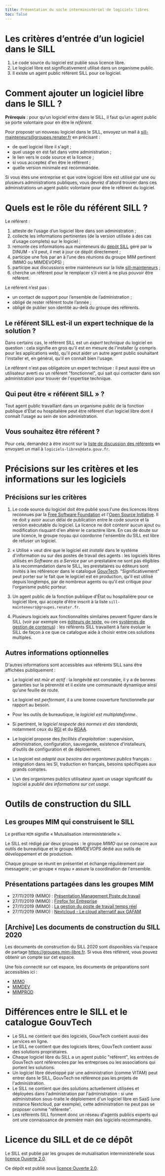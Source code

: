 ```yaml
---
title: Présentation du socle interministériel de logiciels libres
toc: false
---
```


# Les critères d’entrée d’un logiciel dans le SILL

1. Le code source du logiciel est publié sous licence libre.
2. Le logiciel libre est significativement utilisé dans un organisme public.
3. Il existe un agent public référent SILL pour ce logiciel.

# Comment ajouter un logiciel libre dans le SILL ?

**Prérequis** : pour qu’un logiciel entre dans le SILL, il faut qu’un
agent public se porte volontaire pour en être le *référent*.

Pour proposer un nouveau logiciel dans le SILL, envoyez un mail à
[sill-mainteneurs@groupes.renater.fr](mailto:sill-mainteneurs@groupes.renater.fr) en précisant :

-   de quel logiciel libre il s'agit ;
-   quel usage en est fait dans votre administration ;
-   le lien vers le code source et la licence ;
-   si vous acceptez d'en être le référent ;
-   quelle version minimale est recommandée.

Si vous êtes une entreprise et que votre logiciel libre est utilisé
par une ou plusieurs administrations publiques, vous devrez d'abord
trouver dans ces administrations un agent public volontaire pour être
le référent du logiciel.

# Quels est le rôle du référent SILL ?

Le référent :

1.  atteste de l’usage d’un logiciel libre dans son administration ;
2.  collecte les informations pertinentes (de la version utilisée à des cas d’usage complets) sur le logiciel ;
3.  remonte ces informations aux mainteneurs du [dépôt SILL](https://git.sr.ht/~etalab/sill) géré par la DINUM - s’il peut, il met à jour ce dépôt directement ;
4.  participe une fois par an à l’une des réunions du groupe MIM pertinent (MIMO ou MIMDEVOPS) ;
5.  participe aux discussions entre mainteneurs sur la liste [sill-mainteneurs](https://groupes.renater.fr/sympa/info/sill-mainteneurs) ;
6.  cherche un référent pour le remplacer s’il vient à ne plus pouvoir être référent.

Le référent n’est pas :

- un contact de support pour l’ensemble de l’administration ;
- obligé de rester référent toute l’année ;
- obligé de publier son identité au-delà du groupe des référents.

## Le référent SILL est-il un expert technique de la solution ?

Dans certains cas, le référent SILL est un *expert technique* du
logiciel en question : cela signifie en gros qu'il est en mesure de
l'installer (y compris pour les applications web), qu'il peut aider un
autre agent public souhaitant l'installer et, en général, qu'il en
connaît bien l'usage.

Le référent n'est pas obligatoire un expert technique : il peut aussi
être un utilisateur averti ou un référent "fonctionnel", qui sait qui
contacter dans son administration pour trouver de l'expertise
technique.

## Qui peut être « référent SILL » ?

Tout agent public travaillant dans un organisme public de la fonction
publique d'État ou hospitalière peut être référent d’un logiciel libre
dont il connaît l’usage au sein de son administration.

## Vous souhaitez être référent ?

Pour cela, demandez à être inscrit sur la [liste de discussion des
référents](https://listes.etalab.gouv.fr/listinfo/sill-mainteneurs) en envoyant un mail à `logiciels-libres@data.gouv.fr`.

# Précisions sur les critères et les informations sur les logiciels

## Précisions sur les critères

1. Le code source du logiciel doit être publié sous l'une des licences
   libres reconnues par la [Free Software
   Foundation](https://www.gnu.org/licenses/license-list.fr.html) *et*
   l'[Open Source Initiative](https://opensource.org/licenses).  Il ne
   doit y avoir aucun délai de publication entre le code source et la
   version exécutable du logiciel.  La licence ne doit contenir aucun
   ajout ou modification risquant d'en altérer le caractère libre.  En
   cas de doute sur une licence, le groupe noyau qui coordonne
   l'ensemble du SILL est libre de refuser un logiciel.
   
2. « Utilisé » veut dire que le logiciel est *installé* dans le
   système d'information ou sur des postes de travail des agents : les
   logiciels libres utilisés en *Software as a Service* par un
   prestataire ne sont pas éligibles à la recommandation dans le SILL,
   les prestataires ou éditeurs sont invités à les référencer dans le
   catalogue [GouvTech](https://catalogue.numerique.gouv.fr/).
   "Significativement" peut porter sur le fait que le logiciel est en
   production, qu'il est utilisé depuis longtemps, par de nombreux
   agents ou qu'il est critique pour l'organisme public porteur.
   
3. Un agent public de la fonction publique d'État ou hospitalière pour
   ce logiciel libre, qui accepte d'être inscrit à la liste
   `sill-mainteneurs@groupes.renater.fr`.

4. Plusieurs logiciels aux fonctionnalités similaires peuvent figurer
   dans le SILL (voir par exemple ces [éditeurs de
   texte](https://sill.etalab.gouv.fr/fr/software?id=174), ou ces
   [systèmes de gestion de
   contenus](https://sill.etalab.gouv.fr/fr/software?id=36)) : les
   référents SILL travaillent à faire évoluer le SILL de façon à ce
   que ce catalogue aide à choisir entre ces solutions multiples.

## Autres informations optionnelles

D'autres informations sont accessibles aux référents SILL sans être
affichées publiquement :

-   Le logiciel est *mûr et actif* : la longévité est constatée, il y a de
    bonnes garanties sur la pérennité et il existe une communauté
    dynamique ainsi qu’une feuille de route.

-   Le logiciel est *performant*, il a une bonne couverture fonctionnelle
    par rapport au besoin.

-   Pour les outils de bureautique, le *logiciel est multiplateforme*.

-   Si pertinent, le *logiciel respecte des normes et des standards*,
    notamment ceux du [RGI](http://references.modernisation.gouv.fr/interoperabilite) et du [RGAA](https://www.numerique.gouv.fr/publications/rgaa-accessibilite/).

-   Le logiciel propose des *facilités d'exploitation* : supervision,
    administration, configuration, sauvegarde, existence d'installeurs,
    d'outils de configuration et de déploiement.

-   Le logiciel est *adapté aux besoins des organismes publics* français :
    intégration dans les SI, traduction en français, besoins spécifiques
    aux grands comptes.

-   L’un des organismes publics utilisateur ayant un usage significatif
    du logiciel a *publié des informations sur cet usage*.

# Outils de construction du SILL
## Les groupes MIM qui construisent le SILL

Le préfixe `MIM` signifie « Mutualisation interministérielle ».

Le SILL est rédigé par deux groupes : le groupe *MIMO* qui se consacre
aux outils de bureautique et le groupe *MIMDEVOPS* dédié aux outils de
développement et de production.

Chaque groupe se réunit en présentiel et échange régulièrement par
messagerie ; un groupe « noyau » assure la coordination de l'ensemble.

## Présentations partagées dans les groupes MIM

-   27/11/2019 (MIMO) : [Présentation Management Poste de travail](https://speakerdeck.com/bluehats/presentation-management-poste-de-travail)
-   27/11/2019 (MIMO) : [Firefox for Entreprise](https://speakerdeck.com/bluehats/firefox-for-enterprise)
-   27/11/2019 (MIMO) : [La gestion du poste de travail temps réel](https://speakerdeck.com/bluehats/la-gestion-du-poste-de-travail-temps-reel)
-   27/11/2019 (MIMO) : [Nextcloud - Le cloud alternatif aux GAFAM](https://speakerdeck.com/bluehats/nextcloud-le-cloud-alternatif-aux-gafam)

## [Archive] Les documents de construction du SILL 2020

Les documents de construction du SILL 2020 sont disponibles via
l'espace de partage <https://groupes.mim-libre.fr>.  Si vous êtes
référent, vous pouvez obtenir un compte sur cet espace.

Une fois connecté sur cet espace, les documents de préparations sont
accessibles ici :

-   [MIMO](https://cloud.mim-libre.fr/apps/files/?dir=/Partage%20MIM/MIMO/SILL&fileid=10858)
-   [MIMDEV](https://calc.mim-libre.fr/MIMDEV/edit)
-   [MIMPROD](https://calc.mim-libre.fr/MIMPROD/edit)

# Différences entre le SILL et le catalogue GouvTech

- Le SILL ne contient que des logiciels, GouvTech contient aussi des services en ligne.
- Le SILL ne contient que des logiciels libres, GouvTech contient aussi des solutions propriétaires.
- Chaque logiciel libre du SILL a un agent public "référent", les entrées de GouvTech sont référencées par les entreprises ou les associations qui portent les solutions.
- Un logiciel libre développé par une administration (comme VITAM) peut entrer dans le SILL, GouvTech ne référence pas les projets de l'administration.
- Le SILL ne contient que des solutions actuellement utilisées et déployées dans l'administration par l'administration : si une administration sous-traite le déploiement d'un logiciel libre en SaaS (une instance Nextcloud, par exemple), cette administration ne peut pas se proposer comme "référente".
- Les référents SILL forment donc un réseau d'agents publics experts qui ont une connaissance de première main des logiciels recommandés.

# Licence du SILL et de ce dépôt

Le SILL est publié par les groupes de mutualisation interministérielle
sous [licence Ouverte 2.0](https://github.com/etalab/Licence-Ouverte/blob/master/LO.md).

Ce dépôt est publié sous [licence Ouverte 2.0](https://github.com/etalab/Licence-Ouverte/blob/master/LO.md).

